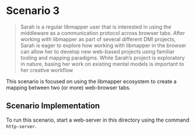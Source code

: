 # Scenario 3

> Sarah is a regular libmapper user that is interested in using the middleware as a communication protocol across browser tabs. After working with libmapper as part of several different DMI projects, Sarah is eager to explore how working with libmapper in the browser can allow her to develop new web-based projects using familiar tooling and mapping paradigms. While Sarah’s project is exploratory in nature, basing her work on existing mental models is important to her creative workflow

This scenario is focused on using the libmapper ecosystem to create a mapping between two (or more) web-browser tabs.

## Scenario Implementation

To run this scenario, start a web-server in this directory using the command `http-server`.
